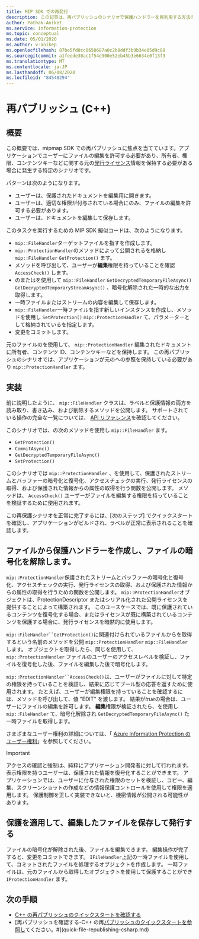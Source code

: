 ```yaml
---
title: MIP SDK での再発行
description: この記事は、再パブリッシュのシナリオで保護ハンドラーを再利用する方法のシナリオを理解するのに役立ちます。
author: Pathak-Aniket
ms.service: information-protection
ms.topic: conceptual
ms.date: 05/01/2020
ms.author: v-anikep
ms.openlocfilehash: 87be5fd0cc0650687a0c2b8ddf3b9b34e05d9c88
ms.sourcegitcommit: a1feede30ac1f54e900e52eb45b3e6634e0f13f3
ms.translationtype: MT
ms.contentlocale: ja-JP
ms.lasthandoff: 06/08/2020
ms.locfileid: "84548294"
---
```

# <a name="republishing-c"></a>再パブリッシュ (C++)

## <a name="overview"></a>概要

この概要では、mipmap SDK での再パブリッシュに焦点を当てています。アプリケーションでユーザーにファイルの編集を許可する必要があり、所有者、権限、コンテンツキーなどに関する元の[発行ライセンス](https://techcommunity.microsoft.com/t5/enterprise-mobility-security/licenses-and-certificates-and-how-ad-rms-protects-and-consumes/ba-p/247309)情報を保持する必要がある場合に発生する特定のシナリオです。

パターンは次のようになります。

- ユーザーは、保護されたドキュメントを編集用に開きます。
- ユーザーは、適切な権限が付与されている場合にのみ、ファイルの編集を許可する必要があります。
- ユーザーは、ドキュメントを編集して保存します。

このタスクを実行するための MIP SDK 擬似コードは、次のようになります。

- `mip::FileHandler`ターゲットファイルを指すを作成します。
- `mip::ProtectionHandler`のメソッドによって公開されるを格納し `mip::FileHandler` `GetProtection()` ます。
- メソッドを呼び出して、ユーザーが**編集**権限を持っていることを確認 `AccessCheck()` します。
- のまたはを使用して `mip::FileHandler` `GetDecryptedTemporaryFileAsync()` `GetDecryptedTemporaryStreamAsync()` 、暗号化解除された一時的な出力を取得します。
- 一時ファイルまたはストリームの内容を編集して保存します。
- `mip::FileHandler`一時ファイルを指す新しいインスタンスを作成し、メソッドを使用し `SetProtection()` `mip::ProtectionHandler` て、パラメーターとして格納されているを指定します。
- 変更をコミットします。

元のファイルのを使用して、 `mip::ProtectionHandler` 編集されたドキュメントに所有者、コンテンツ ID、コンテンツキーなどを保持します。 この再パブリッシュのシナリオでは、アプリケーションが元のへの参照を保持している必要があり `mip::ProtectionHandler` ます。

## <a name="implementation"></a>実装

前に説明したように、 `mip::FileHandler` クラスは、ラベルと保護情報の両方を読み取り、書き込み、および削除するメソッドを公開します。 サポートされている操作の完全な一覧については、 [API リファレンス](./reference/class_mip_filehandler.md#summary)を確認してください。

このシナリオでは、の次のメソッドを使用し `mip::FileHandler` ます。

- `GetProtection()`
- `CommitAsync()`
- `GetDecryptedTemporaryFileAsync()`
- `SetProtection()`

このシナリオでは `mip::ProtectionHandler` 、を使用して、保護されたストリームとバッファーの暗号化と復号化、アクセスチェックの実行、発行ライセンスの取得、および保護された情報からの属性の取得を行う関数を公開します。 メソッドは、 `AccessCheck()` ユーザーがファイルを編集する権限を持っていることを検証するために使用されます。

この再保護シナリオを正常に完了するには、[次のステップ] でクイックスタートを確認し、アプリケーションがビルドされ、ラベルが正常に表示されることを確認します。

## <a name="create-a-protection-handler-from-the-file-and-decrypt-the-file"></a>ファイルから保護ハンドラーを作成し、ファイルの暗号化を解除します。

`mip::ProtectionHandler`保護されたストリームとバッファーの暗号化と復号化、アクセスチェックの実行、発行ライセンスの取得、および保護された情報からの属性の取得を行うための関数を公開します。 `mip::ProtectionHandler`オブジェクトは、ProtectionDescriptor またはシリアル化された公開ライセンスを提供することによって構築されます。 このユースケースでは、既に保護されているコンテンツを復号化する場合、またはライセンスが既に構築されているコンテンツを保護する場合に、発行ライセンスを暗黙的に使用します。

`mip::FileHandler``GetProtection()`に関連付けられているファイルからを取得するという名前のメソッドを公開 `mip::ProtectionHandler` `mip::FileHandler` します。 オブジェクトを取得したら、同じを使用して、 `mip::ProtectionHandler` ファイルのユーザーのアクセスレベルを検証し、ファイルを復号化した後、ファイルを編集した後で暗号化します。

`mip::ProtectionHandler``AccessCheck()`は、ユーザーがファイルに対して特定の権限を持っていることを検証し、結果に応じてブール型の応答を返すために使用されます。 たとえば、ユーザーが編集権限を持っていることを確認するには、メソッドを呼び出して、値 "EDIT" を渡します。 結果が*true*の場合は、ユーザーにファイルの編集を許可します。 **編集**権限が検証されたら、を使用し `mip::FileHandler` て、暗号化解除され `GetDecryptedTemporaryFileAsync()` た一時ファイルを取得します。

さまざまなユーザー権利の詳細については、「 [Azure Information Protection のユーザー権利](/azure/information-protection/configure-usage-rights)」を参照してください。

 > [!IMPORTANT]
 > アクセスの確認と強制は、純粋にアプリケーション開発者に対して行われます。 表示権限を持つユーザーは、保護された情報を復号化することができます。 アプリケーションでは、ユーザーに付与された権限のセットを検証し、コピー、編集、スクリーンショットの作成などの情報保護コントロールを使用して権限を適用します。 保護制御を正しく実装できないと、機密情報が公開される可能性があります。

## <a name="save-and-publish-the-edited-file-by-applying-protection"></a>保護を適用して、編集したファイルを保存して発行する

ファイルの暗号化が解除された後、ファイルを編集できます。 編集操作が完了すると、変更をコミットできます。 `IFileHandler`上記の一時ファイルを使用して、コミットされたファイルを処理するオブジェクトを作成します。 一時ファイルは、元のファイルから取得したオブジェクトを使用して保護することができ `IProtectionHandler` ます。

## <a name="next-steps"></a>次の手順

- [C++ の再パブリッシュのクイックスタートを確認する](quick-file-republishing-cpp.md)
- [再パブリッシュを確認する-C++ の再[パブリッシュのクイックスタートを参照し](quick-file-republishing-cpp.md)てください。#](quick-file-republishing-csharp.md)